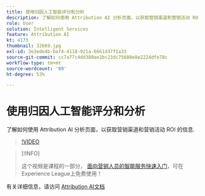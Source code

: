 ```yaml
---
title: 使用归因人工智能评分和分析
description: 了解如何使用 Attribution AI 分析页面，以获取营销渠道和营销活动 ROI 的信息
role: User
solution: Intelligent Services
feature: Attribution AI
kt: 4173
thumbnail: 32669.jpg
exl-id: 3e3ede4b-baf4-4118-921a-6661d37f1a33
source-git-commit: cc7a77c4dd380ae1bc23dc75608e8e2224dfe78c
workflow-type: tm+mt
source-wordcount: '89'
ht-degree: 53%

---
```


# 使用归因人工智能评分和分析

了解如何使用 Attribution AI 分析页面，以获取营销渠道和营销活动 ROI 的信息.

>[!VIDEO](https://video.tv.adobe.com/v/32669?quality=12&learn=on)

>[!INFO]
>
> 这个视频是课程的一部分， [面向营销人员的智能服务快速入门](https://experienceleague.adobe.com/?recommended=ExperiencePlatform-U-1-2020.1.intelligentservices)，可在Experience League上免费使用！

有关详细信息，请访问 [Attribution AI文档](https://experienceleague.adobe.com/docs/experience-platform/intelligent-services/attribution-ai/overview.html)
